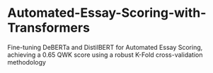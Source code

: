 # Automated-Essay-Scoring-with-Transformers
Fine-tuning DeBERTa and DistilBERT for Automated Essay Scoring, achieving a 0.65 QWK score using a robust K-Fold cross-validation methodology
